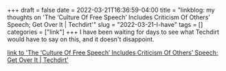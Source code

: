 +++draft = falsedate = 2022-03-21T16:36:59-04:00title = "linkblog: my thoughts on 'The ‘Culture Of Free Speech’ Includes Criticism Of Others’ Speech; Get Over It | Techdirt'"slug = "2022-03-21-I-have"tags = []categories = ["link"]+++I have been waiting for days to see what Techdirt would have to say on this, and it doesn't disappoint. [link to 'The ‘Culture Of Free Speech’ Includes Criticism Of Others’ Speech; Get Over It | Techdirt'](https://www.techdirt.com/2022/03/21/the-culture-of-free-speech-includes-criticism-of-others-speech-get-over-it/)